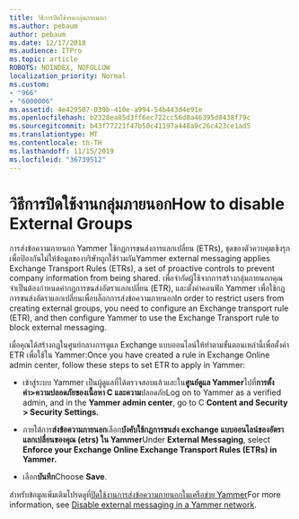 ```yaml
---
title: วิธีการปิดใช้งานกลุ่มภายนอก
ms.author: pebaum
author: pebaum
ms.date: 12/17/2018
ms.audience: ITPro
ms.topic: article
ROBOTS: NOINDEX, NOFOLLOW
localization_priority: Normal
ms.custom:
- "966"
- "6000006"
ms.assetid: 4e429507-039b-410e-a994-54b443d4e91e
ms.openlocfilehash: b2328ea85d3ff6ec722cc56d8a46395d8438f79c
ms.sourcegitcommit: b43f77221f47b50c41197a448a9c26c423ce1ad5
ms.translationtype: MT
ms.contentlocale: th-TH
ms.lasthandoff: 11/15/2019
ms.locfileid: "36739512"
---
```

# <a name="how-to-disable-external-groups"></a><span data-ttu-id="76469-102">วิธีการปิดใช้งานกลุ่มภายนอก</span><span class="sxs-lookup"><span data-stu-id="76469-102">How to disable External Groups</span></span>

<span data-ttu-id="76469-103">การส่งข้อความภายนอก Yammer ใช้กฎการขนส่งการแลกเปลี่ยน (ETRs), ชุดของตัวควบคุมเชิงรุกเพื่อป้องกันไม่ให้ข้อมูลของบริษัทถูกใช้ร่วมกัน</span><span class="sxs-lookup"><span data-stu-id="76469-103">Yammer external messaging applies Exchange Transport Rules (ETRs), a set of proactive controls to prevent company information from being shared.</span></span> <span data-ttu-id="76469-104">เพื่อจำกัดผู้ใช้จากการสร้างกลุ่มภายนอกคุณจำเป็นต้องกำหนดค่ากฎการขนส่งอัตราแลกเปลี่ยน (ETR), และตั้งค่าคอนฟิก Yammer เพื่อใช้กฎการขนส่งอัตราแลกเปลี่ยนเพื่อบล็อกการส่งข้อความภายนอก</span><span class="sxs-lookup"><span data-stu-id="76469-104">In order to restrict users from creating external groups, you need to configure an Exchange transport rule (ETR), and then configure Yammer to use the Exchange Transport rule to block external messaging.</span></span>
  
<span data-ttu-id="76469-105">เมื่อคุณได้สร้างกฎในศูนย์กลางการดูแล Exchange แบบออนไลน์ให้ทำตามขั้นตอนเหล่านี้เพื่อตั้งค่า ETR เพื่อใช้ใน Yammer:</span><span class="sxs-lookup"><span data-stu-id="76469-105">Once you have created a rule in Exchange Online admin center, follow these steps to set ETR to apply in Yammer:</span></span>
  
- <span data-ttu-id="76469-106">เข้าสู่ระบบ Yammer เป็นผู้ดูแลที่ได้ตรวจสอบแล้วและใน**ศูนย์ดูแล Yammer**ไปที่**การตั้งค่า\>ความปลอดภัยของเนื้อหา C และความ**ปลอดภัย</span><span class="sxs-lookup"><span data-stu-id="76469-106">Log on to Yammer as a verified admin, and in the **Yammer admin center**, go to C **Content and Security \> Security Settings.**</span></span>

- <span data-ttu-id="76469-107">ภายใต้การ**ส่งข้อความภายนอก**เลือก**บังคับใช้กฎการขนส่ง exchange แบบออนไลน์ของอัตราแลกเปลี่ยนของคุณ (etrs) ใน Yammer**</span><span class="sxs-lookup"><span data-stu-id="76469-107">Under **External Messaging**, select **Enforce your Exchange Online Exchange Transport Rules (ETRs) in Yammer.**</span></span>

- <span data-ttu-id="76469-108">เลือก**บันทึก**</span><span class="sxs-lookup"><span data-stu-id="76469-108">Choose **Save**.</span></span>

<span data-ttu-id="76469-109">สำหรับข้อมูลเพิ่มเติมโปรดดูที่[ปิดใช้งานการส่งข้อความภายนอกในเครือข่าย Yammer](https://docs.microsoft.com/yammer/work-with-external-users/disable-external-messaging)</span><span class="sxs-lookup"><span data-stu-id="76469-109">For more information, see [Disable external messaging in a Yammer network](https://docs.microsoft.com/yammer/work-with-external-users/disable-external-messaging).</span></span>
  